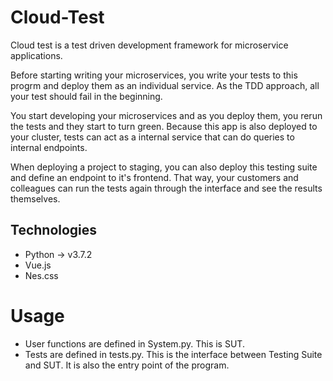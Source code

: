 # Cloud-Test
Cloud test is a test driven development framework for microservice applications.

Before starting writing your microservices, you write your tests to this progrm and deploy them as an individual service. As the TDD approach, all your test should fail in the beginning. 

You start developing your microservices and as you deploy them, you rerun the tests and they start to turn green. Because this app is also deployed to your cluster, tests can act as a internal service that can do queries to internal endpoints.

When deploying a project to staging, you can also deploy this testing suite and define an endpoint to it's frontend. That way, your customers and colleagues can run the tests again through the interface and see the results themselves.


## Technologies
- Python -> v3.7.2
- Vue.js
- Nes.css

# Usage
- User functions are defined in System.py. This is SUT.
- Tests are defined in tests.py. This is the interface between Testing Suite and SUT. It is also the entry point of the program.
